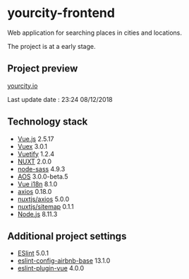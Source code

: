# yourcity-frontend

Web application for searching places in cities and locations.

The project is at a early stage.

>  

## Project preview

[yourcity.io](https://yourcity.io)

Last update date : 23:24 08/12/2018

## Technology stack

- [Vue.js](https://vuejs.org/) 2.5.17
- [Vuex](https://github.com/vuejs/vuex) 3.0.1
- [Vuetify](https://vuetifyjs.com/) 1.2.4
- [NUXT](https://nuxtjs.org/) 2.0.0
- [node-sass](https://github.com/sass/node-sass) 4.9.3
- [AOS](https://michalsnik.github.io/aos/) 3.0.0-beta.5
- [Vue i18n](https://kazupon.github.io/vue-i18n/) 8.1.0
- [axios](https://github.com/axios/axios) 0.18.0
- [nuxtjs/axios](https://github.com/nuxt-community/axios-module) 5.0.0
- [nuxtjs/sitemap](https://github.com/nuxt-community/sitemap-module) 0.1.1
- [Node.js](https://nodejs.org/en/) 8.11.3

## Additional project settings

- [ESlint](https://eslint.org/) 5.0.1
- [eslint-config-airbnb-base](https://github.com/airbnb/javascript/tree/master/packages/eslint-config-airbnb-base) 13.1.0
- [eslint-plugin-vue](https://github.com/vuejs/eslint-plugin-vue) 4.0.0
